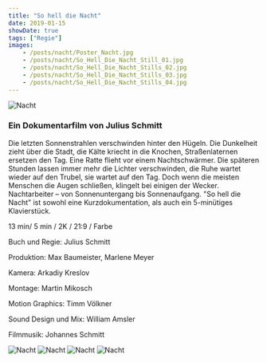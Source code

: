 ```yaml
---
title: "So hell die Nacht"
date: 2019-01-15
showDate: true
tags: ["Regie"]
images:
    - /posts/nacht/Poster_Nacht.jpg
    - /posts/nacht/So_Hell_Die_Nacht_Still_01.jpg
    - /posts/nacht/So_Hell_Die_Nacht_Stills_02.jpg
    - /posts/nacht/So_Hell_Die_Nacht_Stills_03.jpg
    - /posts/nacht/So_Hell_Die_Nacht_Stills_04.jpg
---
```

![Nacht](/posts/nacht/Poster_Nacht.jpg)


### Ein Dokumentarfilm von Julius Schmitt

Die letzten Sonnenstrahlen verschwinden hinter den Hügeln. Die Dunkelheit zieht über die Stadt, die Kälte kriecht in die Knochen, Straßenlaternen ersetzen den Tag. Eine Ratte flieht vor einem Nachtschwärmer. Die späteren Stunden lassen immer mehr die Lichter verschwinden, die Ruhe wartet wieder auf den Trubel, sie wartet auf den Tag. Doch wenn die meisten Menschen die Augen schließen, klingelt bei einigen der Wecker. Nachtarbeiter – von Sonnenuntergang bis Sonnenaufgang.
"So hell die Nacht" ist sowohl eine Kurzdokumentation, als auch ein 5-minütiges Klavierstück.

13 min/ 5 min / 2K / 21:9 / Farbe

Buch und Regie:
Julius Schmitt

Produktion:
Max Baumeister, Marlene Meyer

Kamera:
Arkadiy Kreslov

Montage:
Martin Mikosch

Motion Graphics:
Timm Völkner

Sound Design und Mix:
William Amsler

Filmmusik:
Johannes Schmitt


![Nacht](/posts/nacht/So_Hell_Die_Nacht_Still_01.jpg)
![Nacht](/posts/nacht/So_Hell_Die_Nacht_Stills_02.jpg)
![Nacht](/posts/nacht/So_Hell_Die_Nacht_Stills_03.jpg)
![Nacht](/posts/nacht/So_Hell_Die_Nacht_Stills_04.jpg)


